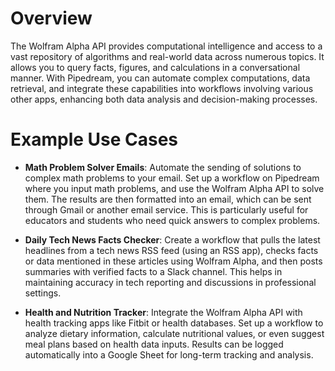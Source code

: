 # Overview

The Wolfram Alpha API provides computational intelligence and access to a vast repository of algorithms and real-world data across numerous topics. It allows you to query facts, figures, and calculations in a conversational manner. With Pipedream, you can automate complex computations, data retrieval, and integrate these capabilities into workflows involving various other apps, enhancing both data analysis and decision-making processes.

# Example Use Cases

- **Math Problem Solver Emails**: Automate the sending of solutions to complex math problems to your email. Set up a workflow on Pipedream where you input math problems, and use the Wolfram Alpha API to solve them. The results are then formatted into an email, which can be sent through Gmail or another email service. This is particularly useful for educators and students who need quick answers to complex problems.

- **Daily Tech News Facts Checker**: Create a workflow that pulls the latest headlines from a tech news RSS feed (using an RSS app), checks facts or data mentioned in these articles using Wolfram Alpha, and then posts summaries with verified facts to a Slack channel. This helps in maintaining accuracy in tech reporting and discussions in professional settings.

- **Health and Nutrition Tracker**: Integrate the Wolfram Alpha API with health tracking apps like Fitbit or health databases. Set up a workflow to analyze dietary information, calculate nutritional values, or even suggest meal plans based on health data inputs. Results can be logged automatically into a Google Sheet for long-term tracking and analysis.
